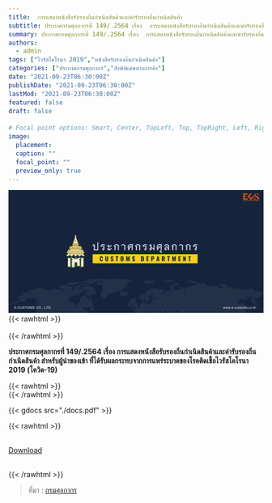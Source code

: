 ```yaml
---
title:  การแสดงหนังสือรับรองถิ่นกำเนิดสินค้าและคำรับรองถิ่นกำเนิดสินค้า
subtitle: ประกาศกรมศุลกากรที่ 149/.2564 เรื่อง  การแสดงหนังสือรับรองถิ่นกำเนิดสินค้าและคำรับรองถิ่นกำเนิดสินค้า สำหรับผู้นำของเข้า ที่ได้รับผลกระทบจากการแพร่ระบาดของโรคติดเชื้อไวรัสโคโรนา 2019 (โควิด-19)
summary: ประกาศกรมศุลกากรที่ 149/.2564 เรื่อง  การแสดงหนังสือรับรองถิ่นกำเนิดสินค้าและคำรับรองถิ่นกำเนิดสินค้า สำหรับผู้นำของเข้า ที่ได้รับผลกระทบจากการแพร่ระบาดของโรคติดเชื้อไวรัสโคโรนา 2019 (โควิด-19)
authors:
  - admin
tags: ["ไวรัสโคโรนา 2019","หนังสือรับรองถิ่นกำเนิดสินค้า"]
categories: ["ประกาศกรมศุลกากร","สิทธิพิเศษทางการค้า"]
date: "2021-09-23T06:30:00Z"
publishDate: "2021-09-23T06:30:00Z"
lastMod: "2021-09-23T06:30:00Z"
featured: false
draft: false

# Focal point options: Smart, Center, TopLeft, Top, TopRight, Left, Right, BottomLeft, Bottom, BottomRight
image:
  placement:
  caption: ""
  focal_point: ""
  preview_only: true
---
```

![](featured.png)
{{< rawhtml >}}
<br><br>
{{< /rawhtml >}}

**ประกาศกรมศุลกากรที่ 149/.2564 เรื่อง  การแสดงหนังสือรับรองถิ่นกำเนิดสินค้าและคำรับรองถิ่นกำเนิดสินค้า สำหรับผู้นำของเข้า ที่ได้รับผลกระทบจากการแพร่ระบาดของโรคติดเชื้อไวรัสโคโรนา 2019 (โควิด-19)**

{{< rawhtml >}}
<br>
{{< /rawhtml >}}

{{< gdocs src="./docs.pdf" >}}

{{< rawhtml >}}
<br>

<br>
<div class="article-tags">
<a class="badge badge-danger" href="./docs.pdf" target="_blank" id="download_files_new">Download</a>

</div>
<br>

{{< /rawhtml >}}

> ที่มา : [กรมศุลกากร](http://www.customs.go.th/cont_strc_download_with_docno_date.php?lang=th&top_menu=menu_homepage&current_id=14232932404f505e4f464b4d464b4c)
